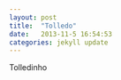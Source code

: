 ```yaml
---
layout: post
title:  "Tolledo"
date:   2013-11-5 16:54:53
categories: jekyll update
---
```


Tolledinho
